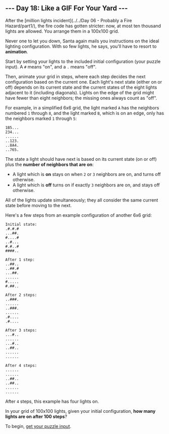 ## --- Day 18: Like a GIF For Your Yard ---

After the
[million lights incident](../../Day 06 - Probably a Fire Hazard/part1/),
the fire code has gotten stricter: now, at most ten thousand lights are
allowed. You arrange them in a 100x100 grid.

Never one to let you down, Santa again mails you instructions on the ideal
lighting configuration. With so few lights, he says, you'll have to resort to
**animation**.

Start by setting your lights to the included initial configuration (your puzzle
input). A `#` means "on", and a `.` means "off".

Then, animate your grid in steps, where each step decides the next
configuration based on the current one. Each light's next state (either on or
off) depends on its current state and the current states of the eight lights
adjacent to it (including diagonals). Lights on the edge of the grid might have
fewer than eight neighbors; the missing ones always count as "off".

For example, in a simplified 6x6 grid, the light marked `A` has the neighbors
numbered `1` through `8`, and the light marked `B`, which is on an edge, only
has the neighbors marked `1` through `5`:

```
1B5...
234...
......
..123.
..8A4.
..765.
```

The state a light should have next is based on its current state (on or off)
plus the **number of neighbors that are on**:

* A light which is **on** stays on when `2` or `3` neighbors are on, and turns
  off otherwise.
* A light which is **off** turns on if exactly `3` neighbors are on, and stays
  off otherwise.

All of the lights update simultaneously; they all consider the same current
state before moving to the next.

Here's a few steps from an example configuration of another 6x6 grid:

```
Initial state:
.#.#.#
...##.
#....#
..#...
#.#..#
####..

After 1 step:
..##..
..##.#
...##.
......
#.....
#.##..

After 2 steps:
..###.
......
..###.
......
.#....
.#....

After 3 steps:
...#..
......
...#..
..##..
......
......

After 4 steps:
......
......
..##..
..##..
......
......
```

After `4` steps, this example has four lights on.

In your grid of 100x100 lights, given your initial configuration,
**how many lights are on after 100 steps**?

To begin, [get your puzzle input](input.txt).
